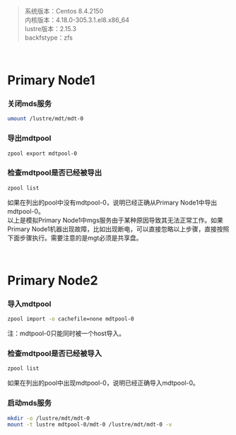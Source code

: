 > 系统版本：Centos 8.4.2150  
> 内核版本：4.18.0-305.3.1.el8.x86_64  
> lustre版本：2.15.3  
> backfstype：zfs  

&nbsp;
# Primary Node1
### 关闭mds服务
```bash
umount /lustre/mdt/mdt-0
```

### 导出mdtpool
```bash
zpool export mdtpool-0
```

### 检查mdtpool是否已经被导出
```bash
zpool list
```
如果在列出的pool中没有mdtpool-0，说明已经正确从Primary Node1中导出mdtpool-0。  
以上是模拟Primary Node1中mgs服务由于某种原因导致其无法正常工作。如果Primary Node1机器出现故障，比如出现断电，可以直接忽略以上步骤，直接按照下面步骤执行。需要注意的是mgt必须是共享盘。

&nbsp;
&nbsp;
# Primary Node2
### 导入mdtpool
```bash
zpool import -o cachefile=none mdtpool-0
```
注：mdtpool-0只能同时被一个host导入。

### 检查mdtpool是否已经被导入
```bash
zpool list
```
如果在列出的pool中出现mdtpool-0，说明已经正确导入mdtpool-0。

### 启动mds服务
```bash
mkdir -o /lustre/mdt/mdt-0
mount -t lustre mdtpool-0/mdt-0 /lustre/mdt/mdt-0 -v
```
